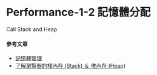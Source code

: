# Performance-1-2 記憶體分配
Call Stack and Heap

#### 參考文章

- [記憶體管理](https://developer.mozilla.org/zh-TW/docs/Web/JavaScript/Memory_Management)
- [了解瀏覽器的棧內存 (Stack) ＆ 堆內存 (Heap)](https://bigboylabs.medium.com/%E6%99%AE%E9%80%9A%E9%A1%9E%E5%9E%8B%E5%92%8C%E5%B0%8D%E8%B1%A1%E7%9A%84%E5%8D%80%E5%88%A5-%E6%A3%A7%E5%85%A7%E5%AD%98-stack-%E5%A0%86%E5%85%A7%E5%AD%98-heap-44295724848c)
